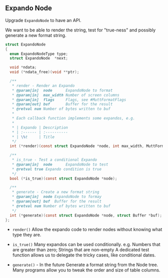 ## Expando Node

Upgrade `ExpandoNode` to have an API.

We want to be able to render the string, test for "true-ness" and possibly generate a new format string.

```c
struct ExpandoNode
{
  enum ExpandoNodeType type;
  struct ExpandoNode  *next;

  void *ndata;
  void (*ndata_free)(void **ptr);

  /**
   * render - Render an Expando
   * @param[in]  node      ExpandoNode to format
   * @param[in]  max_width Number of screen columns
   * @param[in]  flags     Flags, see #MuttFormatFlags
   * @param[out] buf       Buffer for the result
   * @retval num Number of bytes written to buf
   *
   * Each callback function implements some expandos, e.g.
   *
   * | Expando | Description
   * | :------ | :----------
   * | \%t     | Title
   */
  int (*render)(const struct ExpandoNode *node, int max_width, MuttFormatFlags flags, struct Buffer *buf);

  /**
   * is_true - Test a conditional Expando
   * @param[in]  node      ExpandoNode to test
   * @retval true Expando condition is true
   */
  bool (*is_true)(const struct ExpandoNode *node);

  /**
   * generate - Create a new format string
   * @param[in]  node ExpandoNode to formay
   * @param[out] buf  Buffer for the result
   * @retval num Number of bytes written to buf
   */
  int (*generate)(const struct ExpandoNode *node, struct Buffer *buf);
};
```

- `render()`
  Allow the expando code to render nodes without knowing what type they are.

- `is_true()`
  Many expandos can be used conditionally.
  e.g. Numbers that are greater than zero; Strings that are non-empty
  A dedicated test function allows us to delegate the tricky cases, like conditional dates.

- `generate()` - In the future
  Generate a format string from the Node tree.
  Many programs allow you to tweak the order and size of table columns.
